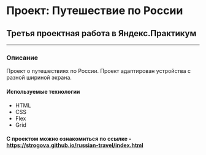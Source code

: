 # Проект: Путешествие по России
## Третья проектная работа в Яндекс.Практикум
---

### Описание
Проект о путешествиях по России. Проект адаптирован устройства с разной шириной экрана.

#### Используемые технологии
* HTML
* CSS
* Flex
* Grid

#### С проектом можно ознакомиться по ссылке - https://strogova.github.io/russian-travel/index.html
